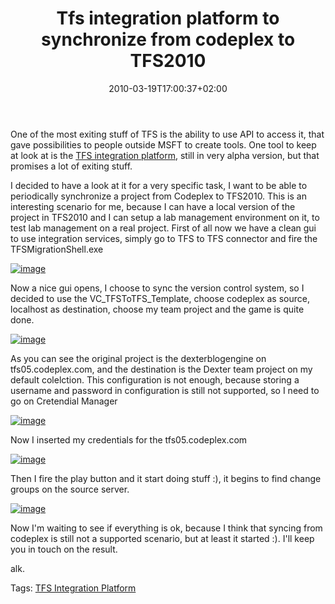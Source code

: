 ﻿---
title: "Tfs integration platform to synchronize from codeplex to TFS2010"
description: ""
date: 2010-03-19T17:00:37+02:00
draft: false
tags: [Team Foundation Server]
categories: [Tfs]
---
One of the most exiting stuff of TFS is the ability to use API to access it, that gave possibilities to people outside MSFT to create tools. One tool to keep at look at is the [TFS integration platform](http://tfsintegration.codeplex.com/), still in very alpha version, but that promises a lot of exiting stuff.

I decided to have a look at it for a very specific task, I want to be able to periodically synchronize a project from Codeplex to TFS2010. This is an interesting scenario for me, because I can have a local version of the project in TFS2010 and I can setup a lab management environment on it, to test lab management on a real project. First of all now we have a clean gui to use integration services, simply go to TFS to TFS connector and fire the TFSMigrationShell.exe

[![image](https://www.codewrecks.com/blog/wp-content/uploads/2010/03/image_thumb11.png "image")](https://www.codewrecks.com/blog/wp-content/uploads/2010/03/image11.png)

Now a nice gui opens, I choose to sync the version control system, so I decided to use the VC\_TFSToTFS\_Template, choose codeplex as source, localhost as destination, choose my team project and the game is quite done.

[![image](https://www.codewrecks.com/blog/wp-content/uploads/2010/03/image_thumb12.png "image")](https://www.codewrecks.com/blog/wp-content/uploads/2010/03/image12.png)

As you can see the original project is the dexterblogengine on tfs05.codeplex.com, and the destination is the Dexter team project on my default colelction. This configuration is not enough, because storing a username and password in configuration is still not supported, so I need to go on Cretendial Manager

[![image](https://www.codewrecks.com/blog/wp-content/uploads/2010/03/image_thumb13.png "image")](https://www.codewrecks.com/blog/wp-content/uploads/2010/03/image13.png)

Now I inserted my credentials for the tfs05.codeplex.com

[![image](https://www.codewrecks.com/blog/wp-content/uploads/2010/03/image_thumb14.png "image")](https://www.codewrecks.com/blog/wp-content/uploads/2010/03/image14.png)

Then I fire the play button and it start doing stuff :), it begins to find change groups on the source server.

[![image](https://www.codewrecks.com/blog/wp-content/uploads/2010/03/image_thumb15.png "image")](https://www.codewrecks.com/blog/wp-content/uploads/2010/03/image15.png)

Now I'm waiting to see if everything is ok, because I think that syncing from codeplex is still not a supported scenario, but at least it started :). I'll keep you in touch on the result.

alk.

Tags: [TFS Integration Platform](http://technorati.com/tag/TFS%20Integration%20Platform)
